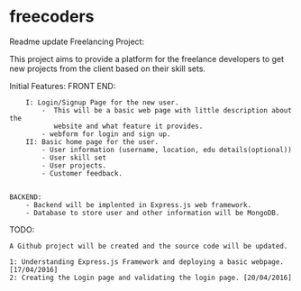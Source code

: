 # freecoders
Readme update
Freelancing Project:

This project aims to provide a platform for the freelance developers to
get new projects from the client based on their skill sets.

Initial Features:
	FRONT END:

		I: Login/Signup Page for the new user.
			-  This will be a basic web page with little description about the 
		   	   website and what feature it provides.
			- webform for login and sign up.
		II: Basic home page for the user.
			- User information (username, location, edu details(optional))
			- User skill set
			- User projects.
			- Customer feedback.


	BACKEND:
		- Backend will be implented in Express.js web framework.
		- Database to store user and other information will be MongoDB.

TODO:
	
	A Github project will be created and the source code will be updated.
	
	1: Understanding Express.js Framework and deploying a basic webpage. [17/04/2016]
	2: Creating the Login page and validating the login page. [20/04/2016]

